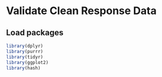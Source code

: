 Validate Clean Response Data
============================

Load packages
-------------

``` r
library(dplyr)
library(purrr)
library(tidyr)
library(ggplot2)
library(hash)
```
